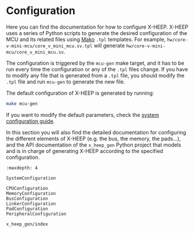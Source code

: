 # Configuration

Here you can find the documentation for how to configure X-HEEP. X-HEEP uses a series of Python scripts to generate the desired configuration of the MCU and its related files using [Mako](https://www.makotemplates.org/) `.tpl` templates. For example, `hw/core-v-mini-mcu/core_v_mini_mcu.sv.tpl` will generate `hw/core-v-mini-mcu/core_v_mini_mcu.sv`.

The configuration is triggered by the `mcu-gen` make target, and it has to be run every time the configuration or any of the `.tpl` files change. If you have to modify any file that is generated from a `.tpl` file, you should modify the `.tpl` file and run `mcu-gen` to generate the new file.

The default configuration of X-HEEP is generated by running:

```bash
make mcu-gen
```

If you want to modify the default parameters, check the [system configuration guide](./SystemConfiguration). 

In this section you will also find the detailed documentation for configuring the different elements of X-HEEP (e.g. the bus, the memory, the pads...), and the API documentation of the `x_heep_gen` Python project that models and is in charge of generating X-HEEP according to the specified configuration.

```{toctree}
:maxdepth: 4

SystemConfiguration

CPUConfiguration
MemoryConfiguration
BusConfiguration
LinkerConfiguration
PadConfiguration
PeripheralConfiguration

x_heep_gen/index
